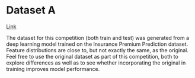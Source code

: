 # Dataset A
[Link](https://www.kaggle.com/c/playground-series-s4e12/data?select=train.csv)

The dataset for this competition (both train and test) was generated from a deep learning model trained on the Insurance Premium Prediction dataset. Feature distributions are close to, but not exactly the same, as the original. Feel free to use the original dataset as part of this competition, both to explore differences as well as to see whether incorporating the original in training improves model performance.